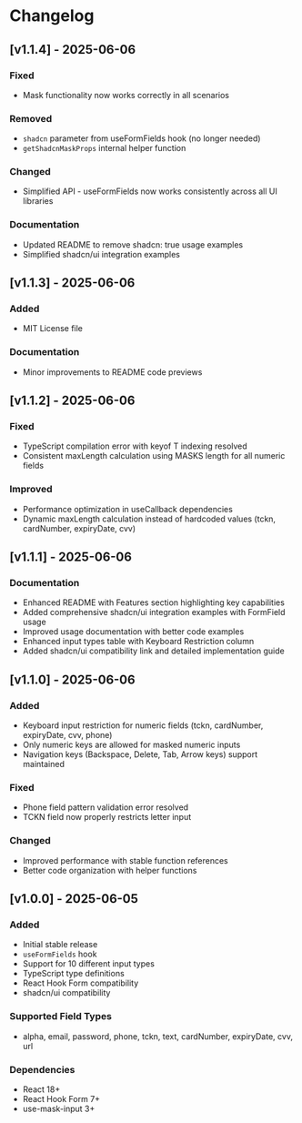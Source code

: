 # Changelog

## [v1.1.4] - 2025-06-06

### Fixed
- Mask functionality now works correctly in all scenarios

### Removed
- `shadcn` parameter from useFormFields hook (no longer needed)
- `getShadcnMaskProps` internal helper function

### Changed
- Simplified API - useFormFields now works consistently across all UI libraries

### Documentation
- Updated README to remove shadcn: true usage examples
- Simplified shadcn/ui integration examples

## [v1.1.3] - 2025-06-06

### Added
- MIT License file

### Documentation
- Minor improvements to README code previews

## [v1.1.2] - 2025-06-06

### Fixed
- TypeScript compilation error with keyof T indexing resolved
- Consistent maxLength calculation using MASKS length for all numeric fields

### Improved
- Performance optimization in useCallback dependencies
- Dynamic maxLength calculation instead of hardcoded values (tckn, cardNumber, expiryDate, cvv)

## [v1.1.1] - 2025-06-06

### Documentation
- Enhanced README with Features section highlighting key capabilities
- Added comprehensive shadcn/ui integration examples with FormField usage
- Improved usage documentation with better code examples
- Enhanced input types table with Keyboard Restriction column
- Added shadcn/ui compatibility link and detailed implementation guide

## [v1.1.0] - 2025-06-06

### Added
- Keyboard input restriction for numeric fields (tckn, cardNumber, expiryDate, cvv, phone)
- Only numeric keys are allowed for masked numeric inputs
- Navigation keys (Backspace, Delete, Tab, Arrow keys) support maintained

### Fixed
- Phone field pattern validation error resolved
- TCKN field now properly restricts letter input

### Changed
- Improved performance with stable function references
- Better code organization with helper functions

## [v1.0.0] - 2025-06-05

### Added
- Initial stable release
- `useFormFields` hook
- Support for 10 different input types
- TypeScript type definitions
- React Hook Form compatibility
- shadcn/ui compatibility

### Supported Field Types
- alpha, email, password, phone, tckn, text, cardNumber, expiryDate, cvv, url

### Dependencies
- React 18+
- React Hook Form 7+
- use-mask-input 3+
